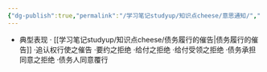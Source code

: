 ```yaml
---
{"dg-publish":true,"permalink":"/学习笔记studyup/知识点cheese/意思通知/","dgPassFrontmatter":true,"created":"2024-07-14T19:08:13.603+08:00","updated":"2024-09-11T12:34:18.102+08:00"}
---
```


 - 典型表现
· [[学习笔记studyup/知识点cheese/债务履行的催告\|债务履行的催告]]
·追认权行使之催告
·要约之拒绝
·给付之拒绝
·给付受领之拒绝
·债务承担同意之拒绝
·债务人同意覆行